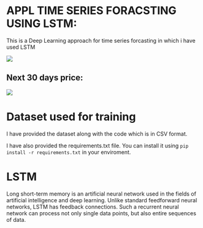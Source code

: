 
# APPL TIME SERIES FORACSTING USING LSTM:

This is a Deep Learning approach for time series forcasting in which i have used LSTM



![](https://i.ibb.co/xHW5dXk/Untitled.png)

## Next 30 days price:

![](https://i.ibb.co/JQmV3mg/Untitled2.png)
# Dataset used for training

I have provided the dataset along with the code which is in CSV format.

I have also provided the requirements.txt file. You can install it using `pip install -r requirements.txt` in your enviroment.

# LSTM
Long short-term memory is an artificial neural network used in the fields of artificial intelligence and deep learning. Unlike standard feedforward neural networks, LSTM has feedback connections. Such a recurrent neural network can process not only single data points, but also entire sequences of data.
